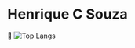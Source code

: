 # Henrique C Souza
👋 
![Top Langs](https://github-readme-stats.vercel.app/api/top-langs/?username=HenriqueCSouzza&layout=compact&theme=dracula)
